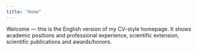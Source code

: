 ```yaml
---
title: "Home"
---
```


Welcome — this is the English version of my CV-style homepage. It shows academic positions and professional experience, scientific extension, scientific publications and awards/honors.
